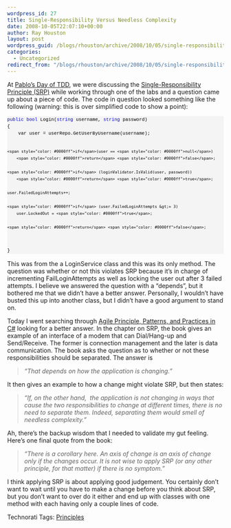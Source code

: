 ```yaml
---
wordpress_id: 27
title: Single-Responsibility Versus Needless Complexity
date: 2008-10-05T22:07:10+00:00
author: Ray Houston
layout: post
wordpress_guid: /blogs/rhouston/archive/2008/10/05/single-responsibility-versus-needless-complexity.aspx
categories:
  - Uncategorized
redirect_from: "/blogs/rhouston/archive/2008/10/05/single-responsibility-versus-needless-complexity.aspx/"
---
```

At [Pablo&#8217;s Day of TDD](https://lostechies.com/blogs/chad_myers/archive/2008/09/15/announcing-pablo-s-days-of-tdd-in-austin-tx.aspx), we were discussing the [Single-Responsibility Principle (SRP)](https://lostechies.com/blogs/sean_chambers/archive/2008/03/15/ptom-single-responsibility-principle.aspx) while working through one of the labs and a question came up about a piece of code. The code in question looked something like the following (warning: this is over simplified code to show a point):

<div>
  <pre style="padding-right: 0px;padding-left: 0px;font-size: 8pt;padding-bottom: 0px;margin: 0em;overflow: visible;width: 100%;color: black;border-top-style: none;line-height: 12pt;padding-top: 0px;font-family: consolas, 'Courier New', courier, monospace;border-right-style: none;border-left-style: none;background-color: #f4f4f4;border-bottom-style: none"><span style="color: #0000ff">public</span> <span style="color: #0000ff">bool</span> Login(<span style="color: #0000ff">string</span> username, <span style="color: #0000ff">string</span> password)
{
    var user = userRepo.GetUserByUsername(username);

    <span style="color: #0000ff">if</span>(user == <span style="color: #0000ff">null</span>)
        <span style="color: #0000ff">return</span> <span style="color: #0000ff">false</span>;

    <span style="color: #0000ff">if</span> (loginValidator.IsValid(user, password))
        <span style="color: #0000ff">return</span> <span style="color: #0000ff">true</span>;

    user.FailedLoginAttempts++;

    <span style="color: #0000ff">if</span> (user.FailedLoginAttempts &gt;= 3)
        user.LockedOut = <span style="color: #0000ff">true</span>;

    <span style="color: #0000ff">return</span> <span style="color: #0000ff">false</span>;
}
</pre>
</div>

This was from the a LoginService class and this was its only method. The question was whether or not this violates SRP because it&#8217;s in charge of incrementing FailLoginAttempts as well as locking the user out after 3 failed attempts. I believe we answered the question with a &#8220;depends&#8221;, but it bothered me that we didn&#8217;t have a better answer. Personally, I wouldn&#8217;t have busted this up into another class, but I didn&#8217;t have a good argument to stand on.

Today I went searching through [Agile Principle, Patterns, and Practices in C#](http://www.amazon.com/Principles-Patterns-Practices-Robert-Martin/dp/0131857258) looking for a better answer. In the chapter on SRP, the book gives an example of an interface of a modem that can Dial/Hang-up and Send/Receive. The former is connection management and the later is data communication. The book asks the question as to whether or not these responsibilities should be separated. The answer is

> _&#8220;That depends on how the application is changing.&#8221;_

It then gives an example to how a change might violate SRP, but then states:

> _&#8220;If, on the other hand,&nbsp; the application is not changing in ways that cause the two responsibilities to change at different times, there is no need to separate them. Indeed, separating them would smell of needless complexity.&#8221;_

Ah, there&#8217;s the backup wisdom that I needed to validate my gut feeling. Here&#8217;s one final quote from the book:

> _&#8220;There is a corollary here. An axis of change is an axis of change only if the changes occur. It is not wise to apply SRP (or any other principle, for that matter) if there is no symptom.&#8221;_

I think applying SRP is about applying good judgement. You certainly don&#8217;t want to wait until you have to make a change before you think about SRP, but you don&#8217;t want to over do it either and end up with classes with one method with each having only a couple lines of code.

<div class="wlWriterSmartContent" style="padding-right: 0px;padding-left: 0px;padding-bottom: 0px;margin: 0px;padding-top: 0px">
  Technorati Tags: <a href="http://technorati.com/tags/Principles" rel="tag">Principles</a>
</div>